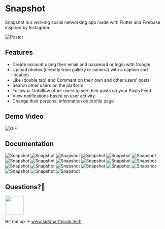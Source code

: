 # Snapshot

Snapshot is a working social networking app made with Flutter and Firebase inspired by Instagram.

<p>
  <img src="https://raw.githubusercontent.com/siddharthsaini/Snapshot-Instagram-Clone/master/poster.png" alt="Poster">
</p>

## Features
 * Create account using their email and password or login with Google 
 * Upload photos (directly from gallery or camera) with a caption and location 
 * Like (double tap) and Comment on their own and other users’ posts 
 * Search other users on the platform 
 * Follow or Unfollow other users to see their posts on your Posts Feed 
 * View notifications based on user activity 
 * Change their personal information on profile page
 
## Demo Video
<p>
  <img src="https://raw.githubusercontent.com/siddharthsaini/Snapshot-Instagram-Clone/master/gif" alt="GIF">
</p>
 
## Documentation
 <p>
<img alt="Snapshot" title="Snapshot" src="https://raw.githubusercontent.com/siddharthsaini/Snapshot-Instagram-Clone/master/Documentation%20Images/2.png">
<img alt="Snapshot" title="Snapshot" src="https://raw.githubusercontent.com/siddharthsaini/Snapshot-Instagram-Clone/master/Documentation%20Images/3.png">
<img alt="Snapshot" title="Snapshot" src="https://raw.githubusercontent.com/siddharthsaini/Snapshot-Instagram-Clone/master/Documentation%20Images/4.png">
<img alt="Snapshot" title="Snapshot" src="https://raw.githubusercontent.com/siddharthsaini/Snapshot-Instagram-Clone/master/Documentation%20Images/5.png">
<img alt="Snapshot" title="Snapshot" src="https://raw.githubusercontent.com/siddharthsaini/Snapshot-Instagram-Clone/master/Documentation%20Images/6.png">
<img alt="Snapshot" title="Snapshot" src="https://raw.githubusercontent.com/siddharthsaini/Snapshot-Instagram-Clone/master/Documentation%20Images/7.png">
<img alt="Snapshot" title="Snapshot" src="https://raw.githubusercontent.com/siddharthsaini/Snapshot-Instagram-Clone/master/Documentation%20Images/8.png">
<img alt="Snapshot" title="Snapshot" src="https://raw.githubusercontent.com/siddharthsaini/Snapshot-Instagram-Clone/master/Documentation%20Images/9.png">
<img alt="Snapshot" title="Snapshot" src="https://raw.githubusercontent.com/siddharthsaini/Snapshot-Instagram-Clone/master/Documentation%20Images/10.png">
<img alt="Snapshot" title="Snapshot" src="https://raw.githubusercontent.com/siddharthsaini/Snapshot-Instagram-Clone/master/Documentation%20Images/11.png">
<img alt="Snapshot" title="Snapshot" src="https://raw.githubusercontent.com/siddharthsaini/Snapshot-Instagram-Clone/master/Documentation%20Images/12.png">
<img alt="Snapshot" title="Snapshot" src="https://raw.githubusercontent.com/siddharthsaini/Snapshot-Instagram-Clone/master/Documentation%20Images/13.png">
<img alt="Snapshot" title="Snapshot" src="https://raw.githubusercontent.com/siddharthsaini/Snapshot-Instagram-Clone/master/Documentation%20Images/14.png">
<img alt="Snapshot" title="Snapshot" src="https://raw.githubusercontent.com/siddharthsaini/Snapshot-Instagram-Clone/master/Documentation%20Images/15.png">
<img alt="Snapshot" title="Snapshot" src="https://raw.githubusercontent.com/siddharthsaini/Snapshot-Instagram-Clone/master/Documentation%20Images/16.png">
<img alt="Snapshot" title="Snapshot" src="https://raw.githubusercontent.com/siddharthsaini/Snapshot-Instagram-Clone/master/Documentation%20Images/17.png">
<img alt="Snapshot" title="Snapshot" src="https://raw.githubusercontent.com/siddharthsaini/Snapshot-Instagram-Clone/master/Documentation%20Images/18.png">
<img alt="Snapshot" title="Snapshot" src="https://raw.githubusercontent.com/siddharthsaini/Snapshot-Instagram-Clone/master/Documentation%20Images/19.png">
<img alt="Snapshot" title="Snapshot" src="https://raw.githubusercontent.com/siddharthsaini/Snapshot-Instagram-Clone/master/Documentation%20Images/20.png">
<img alt="Snapshot" title="Snapshot" src="https://raw.githubusercontent.com/siddharthsaini/Snapshot-Instagram-Clone/master/Documentation%20Images/21.png">
<img alt="Snapshot" title="Snapshot" src="https://raw.githubusercontent.com/siddharthsaini/Snapshot-Instagram-Clone/master/Documentation%20Images/22.png">
  </p>

## Questions?🤔
<a href="https://www.linkedin.com/in/sidxharth"><img src="https://user-images.githubusercontent.com/35039342/55471530-94b34280-5627-11e9-8c0e-6fe86a8406d6.png" width="60"></a>

Hit me up -> www.siddharthsaini.tech
